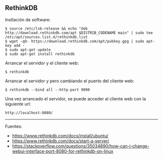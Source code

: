 ## RethinkDB

Instlación de software:

    $ source /etc/lsb-release && echo "deb http://download.rethinkdb.com/apt $DISTRIB_CODENAME main" | sudo tee /etc/apt/sources.list.d/rethinkdb.list
    $ wget -qO- https://download.rethinkdb.com/apt/pubkey.gpg | sudo apt-key add -
    $ sudo apt-get update
    $ sudo apt-get install rethinkdb
    
Arrancar el servidor y el cliente web:    
    
    $ rethinkdb
    
Arrancar el servidor y pero cambiando el puerto del cliente web:

    $ rethinkdb --bind all --http-port 9090
    
Una vez arrancado el servidor, se puede acceder al cliente web con la siguiente url:

    http://localhost:8080/

---

Fuentes:

+ https://www.rethinkdb.com/docs/install/ubuntu/
+ https://www.rethinkdb.com/docs/start-a-server/
+ https://stackoverflow.com/questions/35034890/how-can-i-change-webui-interface-port-8080-for-rethinkdb-on-linux
